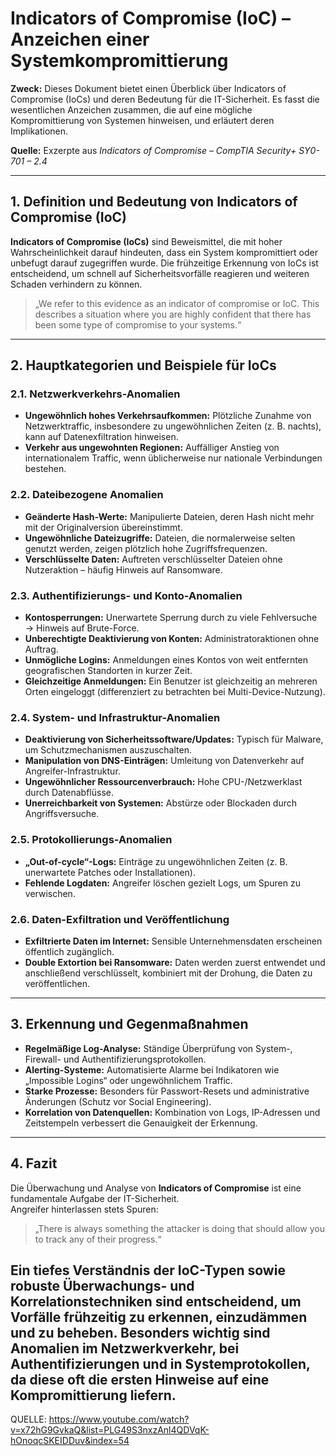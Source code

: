 # Indicators of Compromise (IoC) – Anzeichen einer Systemkompromittierung  

**Zweck:** Dieses Dokument bietet einen Überblick über Indicators of Compromise (IoCs) und deren Bedeutung für die IT-Sicherheit. Es fasst die wesentlichen Anzeichen zusammen, die auf eine mögliche Kompromittierung von Systemen hinweisen, und erläutert deren Implikationen.  

**Quelle:** Exzerpte aus *Indicators of Compromise – CompTIA Security+ SY0-701 – 2.4*  

---

## 1. Definition und Bedeutung von Indicators of Compromise (IoC)  

**Indicators of Compromise (IoCs)** sind Beweismittel, die mit hoher Wahrscheinlichkeit darauf hindeuten, dass ein System kompromittiert oder unbefugt darauf zugegriffen wurde. Die frühzeitige Erkennung von IoCs ist entscheidend, um schnell auf Sicherheitsvorfälle reagieren und weiteren Schaden verhindern zu können.  

> „We refer to this evidence as an indicator of compromise or IoC. This describes a situation where you are highly confident that there has been some type of compromise to your systems.“  

---

## 2. Hauptkategorien und Beispiele für IoCs  

### 2.1. Netzwerkverkehrs-Anomalien  
- **Ungewöhnlich hohes Verkehrsaufkommen:** Plötzliche Zunahme von Netzwerktraffic, insbesondere zu ungewöhnlichen Zeiten (z. B. nachts), kann auf Datenexfiltration hinweisen.  
- **Verkehr aus ungewohnten Regionen:** Auffälliger Anstieg von internationalem Traffic, wenn üblicherweise nur nationale Verbindungen bestehen.  

### 2.2. Dateibezogene Anomalien  
- **Geänderte Hash-Werte:** Manipulierte Dateien, deren Hash nicht mehr mit der Originalversion übereinstimmt.  
- **Ungewöhnliche Dateizugriffe:** Dateien, die normalerweise selten genutzt werden, zeigen plötzlich hohe Zugriffsfrequenzen.  
- **Verschlüsselte Daten:** Auftreten verschlüsselter Dateien ohne Nutzeraktion – häufig Hinweis auf Ransomware.  

### 2.3. Authentifizierungs- und Konto-Anomalien  
- **Kontosperrungen:** Unerwartete Sperrung durch zu viele Fehlversuche → Hinweis auf Brute-Force.  
- **Unberechtigte Deaktivierung von Konten:** Administratoraktionen ohne Auftrag.  
- **Unmögliche Logins:** Anmeldungen eines Kontos von weit entfernten geografischen Standorten in kurzer Zeit.  
- **Gleichzeitige Anmeldungen:** Ein Benutzer ist gleichzeitig an mehreren Orten eingeloggt (differenziert zu betrachten bei Multi-Device-Nutzung).  

### 2.4. System- und Infrastruktur-Anomalien  
- **Deaktivierung von Sicherheitssoftware/Updates:** Typisch für Malware, um Schutzmechanismen auszuschalten.  
- **Manipulation von DNS-Einträgen:** Umleitung von Datenverkehr auf Angreifer-Infrastruktur.  
- **Ungewöhnlicher Ressourcenverbrauch:** Hohe CPU-/Netzwerklast durch Datenabflüsse.  
- **Unerreichbarkeit von Systemen:** Abstürze oder Blockaden durch Angriffsversuche.  

### 2.5. Protokollierungs-Anomalien  
- **„Out-of-cycle“-Logs:** Einträge zu ungewöhnlichen Zeiten (z. B. unerwartete Patches oder Installationen).  
- **Fehlende Logdaten:** Angreifer löschen gezielt Logs, um Spuren zu verwischen.  

### 2.6. Daten-Exfiltration und Veröffentlichung  
- **Exfiltrierte Daten im Internet:** Sensible Unternehmensdaten erscheinen öffentlich zugänglich.  
- **Double Extortion bei Ransomware:** Daten werden zuerst entwendet und anschließend verschlüsselt, kombiniert mit der Drohung, die Daten zu veröffentlichen.  

---

## 3. Erkennung und Gegenmaßnahmen  

- **Regelmäßige Log-Analyse:** Ständige Überprüfung von System-, Firewall- und Authentifizierungsprotokollen.  
- **Alerting-Systeme:** Automatisierte Alarme bei Indikatoren wie „Impossible Logins“ oder ungewöhnlichem Traffic.  
- **Starke Prozesse:** Besonders für Passwort-Resets und administrative Änderungen (Schutz vor Social Engineering).  
- **Korrelation von Datenquellen:** Kombination von Logs, IP-Adressen und Zeitstempeln verbessert die Genauigkeit der Erkennung.  

---

## 4. Fazit  

Die Überwachung und Analyse von **Indicators of Compromise** ist eine fundamentale Aufgabe der IT-Sicherheit.  
Angreifer hinterlassen stets Spuren:  

> „There is always something the attacker is doing that should allow you to track any of their progress.“  

Ein tiefes Verständnis der IoC-Typen sowie robuste Überwachungs- und Korrelationstechniken sind entscheidend, um Vorfälle frühzeitig zu erkennen, einzudämmen und zu beheben. Besonders wichtig sind Anomalien im **Netzwerkverkehr, bei Authentifizierungen und in Systemprotokollen**, da diese oft die ersten Hinweise auf eine Kompromittierung liefern.  
---
QUELLE: https://www.youtube.com/watch?v=x72hG9GvkaQ&list=PLG49S3nxzAnl4QDVqK-hOnoqcSKEIDDuv&index=54
